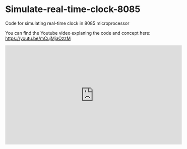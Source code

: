 # Simulate-real-time-clock-8085
Code for simulating real-time clock in 8085 microprocessor

You can find the Youtube video explaning the code and concept here: https://youtu.be/mCujMjaOzzM

<p align = "left">
<iframe width="560" height="315" src="https://www.youtube.com/embed/mCujMjaOzzM" title="YouTube video player" frameborder="0" allow="accelerometer; autoplay; clipboard-write; encrypted-media; gyroscope; picture-in-picture" allowfullscreen></iframe>
</p>
